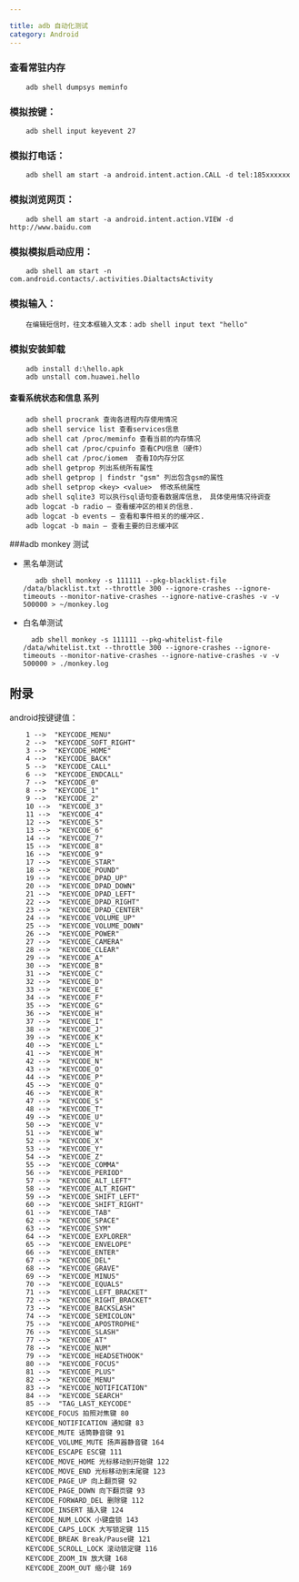 ```yaml
---

title: adb 自动化测试
category: Android
---
```


### 查看常驻内存

		adb shell dumpsys meminfo

### 模拟按键：

		adb shell input keyevent 27

### 模拟打电话：

		adb shell am start -a android.intent.action.CALL -d tel:185xxxxxx

### 模拟浏览网页：

		adb shell am start -a android.intent.action.VIEW -d  http://www.baidu.com

### 模拟模拟启动应用：

		adb shell am start -n com.android.contacts/.activities.DialtactsActivity

### 模拟输入：

		在编辑短信时，往文本框输入文本：adb shell input text "hello"

### 模拟安装卸载

		adb install d:\hello.apk
		adb unstall com.huawei.hello

#### 查看系统状态和信息 系列

		adb shell procrank 查询各进程内存使用情况
		adb shell service list 查看services信息
		adb shell cat /proc/meminfo 查看当前的内存情况
		adb shell cat /proc/cpuinfo 查看CPU信息（硬件）
		adb shell cat /proc/iomem  查看IO内存分区
		adb shell getprop 列出系统所有属性
		adb shell getprop | findstr "gsm" 列出包含gsm的属性
		adb shell setprop <key> <value>  修改系统属性
		adb shell sqlite3 可以执行sql语句查看数据库信息， 具体使用情况待调查
		adb logcat -b radio — 查看缓冲区的相关的信息.
		adb logcat -b events — 查看和事件相关的的缓冲区.
		adb logcat -b main — 查看主要的日志缓冲区

###adb monkey 测试

+ 黑名单测试

		 adb shell monkey -s 111111 --pkg-blacklist-file /data/blacklist.txt --throttle 300 --ignore-crashes --ignore-timeouts --monitor-native-crashes --ignore-native-crashes -v -v 500000 > ~/monkey.log

+ 白名单测试

		adb shell monkey -s 111111 --pkg-whitelist-file /data/whitelist.txt --throttle 300 --ignore-crashes --ignore-timeouts --monitor-native-crashes --ignore-native-crashes -v -v 500000 > ./monkey.log

附录
------------

android按键键值：

		1 -->  "KEYCODE_MENU"
		2 -->  "KEYCODE_SOFT_RIGHT"
		3 -->  "KEYCODE_HOME"
		4 -->  "KEYCODE_BACK"
		5 -->  "KEYCODE_CALL"
		6 -->  "KEYCODE_ENDCALL"
		7 -->  "KEYCODE_0"
		8 -->  "KEYCODE_1"
		9 -->  "KEYCODE_2"
		10 -->  "KEYCODE_3"
		11 -->  "KEYCODE_4"
		12 -->  "KEYCODE_5"
		13 -->  "KEYCODE_6"
		14 -->  "KEYCODE_7"
		15 -->  "KEYCODE_8"
		16 -->  "KEYCODE_9"
		17 -->  "KEYCODE_STAR"
		18 -->  "KEYCODE_POUND"
		19 -->  "KEYCODE_DPAD_UP"
		20 -->  "KEYCODE_DPAD_DOWN"
		21 -->  "KEYCODE_DPAD_LEFT"
		22 -->  "KEYCODE_DPAD_RIGHT"
		23 -->  "KEYCODE_DPAD_CENTER"
		24 -->  "KEYCODE_VOLUME_UP"
		25 -->  "KEYCODE_VOLUME_DOWN"
		26 -->  "KEYCODE_POWER"
		27 -->  "KEYCODE_CAMERA"
		28 -->  "KEYCODE_CLEAR"
		29 -->  "KEYCODE_A"
		30 -->  "KEYCODE_B"
		31 -->  "KEYCODE_C"
		32 -->  "KEYCODE_D"
		33 -->  "KEYCODE_E"
		34 -->  "KEYCODE_F"
		35 -->  "KEYCODE_G"
		36 -->  "KEYCODE_H"
		37 -->  "KEYCODE_I"
		38 -->  "KEYCODE_J"
		39 -->  "KEYCODE_K"
		40 -->  "KEYCODE_L"
		41 -->  "KEYCODE_M"
		42 -->  "KEYCODE_N"
		43 -->  "KEYCODE_O"
		44 -->  "KEYCODE_P"
		45 -->  "KEYCODE_Q"
		46 -->  "KEYCODE_R"
		47 -->  "KEYCODE_S"
		48 -->  "KEYCODE_T"
		49 -->  "KEYCODE_U"
		50 -->  "KEYCODE_V"
		51 -->  "KEYCODE_W"
		52 -->  "KEYCODE_X"
		53 -->  "KEYCODE_Y"
		54 -->  "KEYCODE_Z"
		55 -->  "KEYCODE_COMMA"
		56 -->  "KEYCODE_PERIOD"
		57 -->  "KEYCODE_ALT_LEFT"
		58 -->  "KEYCODE_ALT_RIGHT"
		59 -->  "KEYCODE_SHIFT_LEFT"
		60 -->  "KEYCODE_SHIFT_RIGHT"
		61 -->  "KEYCODE_TAB"
		62 -->  "KEYCODE_SPACE"
		63 -->  "KEYCODE_SYM"
		64 -->  "KEYCODE_EXPLORER"
		65 -->  "KEYCODE_ENVELOPE"
		66 -->  "KEYCODE_ENTER"
		67 -->  "KEYCODE_DEL"
		68 -->  "KEYCODE_GRAVE"
		69 -->  "KEYCODE_MINUS"
		70 -->  "KEYCODE_EQUALS"
		71 -->  "KEYCODE_LEFT_BRACKET"
		72 -->  "KEYCODE_RIGHT_BRACKET"
		73 -->  "KEYCODE_BACKSLASH"
		74 -->  "KEYCODE_SEMICOLON"
		75 -->  "KEYCODE_APOSTROPHE"
		76 -->  "KEYCODE_SLASH"
		77 -->  "KEYCODE_AT"
		78 -->  "KEYCODE_NUM"
		79 -->  "KEYCODE_HEADSETHOOK"
		80 -->  "KEYCODE_FOCUS"
		81 -->  "KEYCODE_PLUS"
		82 -->  "KEYCODE_MENU"
		83 -->  "KEYCODE_NOTIFICATION"
		84 -->  "KEYCODE_SEARCH"
		85 -->  "TAG_LAST_KEYCODE"
		KEYCODE_FOCUS 拍照对焦键 80
		KEYCODE_NOTIFICATION 通知键 83
		KEYCODE_MUTE 话筒静音键 91
		KEYCODE_VOLUME_MUTE 扬声器静音键 164
		KEYCODE_ESCAPE ESC键 111
		KEYCODE_MOVE_HOME 光标移动到开始键 122
		KEYCODE_MOVE_END 光标移动到末尾键 123
		KEYCODE_PAGE_UP 向上翻页键 92
		KEYCODE_PAGE_DOWN 向下翻页键 93
		KEYCODE_FORWARD_DEL 删除键 112
		KEYCODE_INSERT 插入键 124
		KEYCODE_NUM_LOCK 小键盘锁 143
		KEYCODE_CAPS_LOCK 大写锁定键 115
		KEYCODE_BREAK Break/Pause键 121
		KEYCODE_SCROLL_LOCK 滚动锁定键 116
		KEYCODE_ZOOM_IN 放大键 168
		KEYCODE_ZOOM_OUT 缩小键 169

